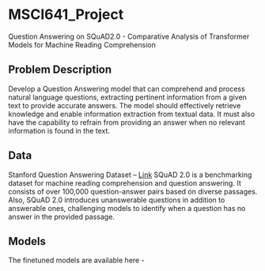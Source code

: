 # MSCI641_Project
Question Answering on SQuAD2.0 - Comparative Analysis of Transformer Models for Machine Reading Comprehension

## Problem Description
Develop a Question Answering model that can comprehend and process natural language questions, extracting pertinent information from a given text to provide accurate answers. The model should effectively retrieve knowledge and enable information extraction from textual data. It must also have the capability to refrain from providing an answer when no relevant information is found in the text.

## Data
Stanford Question Answering Dataset – [Link](https://rajpurkar.github.io/SQuAD-explorer/)
SQuAD 2.0 is a benchmarking dataset for machine reading comprehension and question answering. It consists of over 100,000 question-answer pairs based on diverse passages. Also, SQuAD 2.0 introduces unanswerable questions in addition to answerable ones, challenging models to identify when a question has no answer in the provided passage.

## Models
The finetuned models are available here - 
